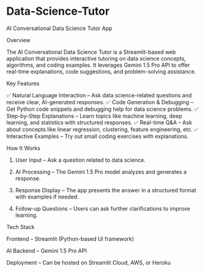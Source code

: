 # Data-Science-Tutor
AI Conversational Data Science Tutor App

Overview

The AI Conversational Data Science Tutor is a Streamlit-based web application that provides interactive tutoring on data science concepts, algorithms, and coding examples. It leverages Gemini 1.5 Pro API to offer real-time explanations, code suggestions, and problem-solving assistance.

Key Features

✅ Natural Language Interaction – Ask data science-related questions and receive clear, AI-generated responses.
✅ Code Generation & Debugging – Get Python code snippets and debugging help for data science problems.
✅ Step-by-Step Explanations – Learn topics like machine learning, deep learning, and statistics with structured responses.
✅ Real-time Q&A – Ask about concepts like linear regression, clustering, feature engineering, etc.
✅ Interactive Examples – Try out small coding exercises with explanations.

How It Works

1. User Input – Ask a question related to data science.


2. AI Processing – The Gemini 1.5 Pro model analyzes and generates a response.


3. Response Display – The app presents the answer in a structured format with examples if needed.


4. Follow-up Questions – Users can ask further clarifications to improve learning.



Tech Stack

Frontend – Streamlit (Python-based UI framework)

AI Backend – Gemini 1.5 Pro API

Deployment – Can be hosted on Streamlit Cloud, AWS, or Heroku
